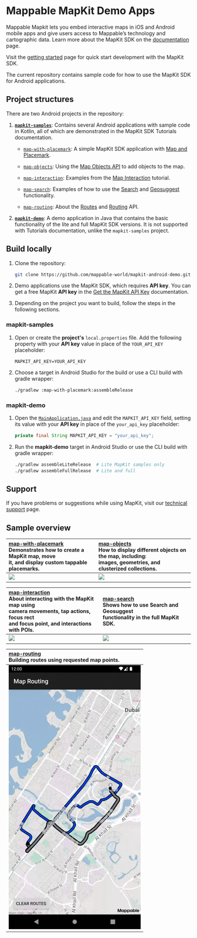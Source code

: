 # Mappable MapKit Demo Apps

Mappable Mapkit lets you embed interactive maps in iOS and Android mobile apps and give users access to Mappable’s technology and cartographic data. Learn more about the MapKit SDK on the [documentation](https://mappable.world/docs/mapkit/index.html?from=github-demo) page.

Visit the [getting started](https://mappable.world/docs/mapkit/android/quickstart.html) page for quick start development with the MapKit SDK.

The current repository contains sample code for how to use the MapKit SDK for Android applications.

## Project structures

There are two Android projects in the repository:

1. [__```mapkit-samples```__](mapkit-samples): Contains several Android applications with sample code in Kotlin, all of which are demonstrated in the MapKit SDK Tutorials documentation.

    - [```map-with-placemark```](mapkit-samples/map-with-placemark): A simple MapKit SDK application with [Map and Placemark](https://mappable.world/docs/mapkit/android/tutorials/map_with_placemark.html).

    - [```map-objects```](mapkit-samples/map-objects): Using the [Map Objects API](https://mappable.world/docs/mapkit/android/tutorials/map_objects.html) to add objects to the map.

    - [```map-interaction```](mapkit-samples/map-interaction): Examples from the [Map Interaction](https://mappable.world/docs/mapkit/android/tutorials/map_interaction.html) tutorial.

    - [```map-search```](mapkit-samples/map-search): Examples of how to use the [Search](https://mappable.world/docs/mapkit/android/tutorials/map_search.html) and [Geosuggest](https://mappable.world/docs/mapkit/android/tutorials/map_suggest.html) functionality.

    - [```map-routing```](mapkit-samples/map-routing): About the [Routes](https://mappable.world/docs/mapkit/android/tutorials/map_routes.html) and [Routing](https://mappable.world/docs/mapkit/android/tutorials/map_routing.html) API.

2. [__```mapkit-demo```__](mapkit-demo): A demo application in Java that contains the basic functionality of the lite and full MapKit SDK versions. It is not supported with Tutorials documentation, unlike the ```mapkit-samples``` project.

## Build locally

1. Clone the repository:
    ```sh
    git clone https://github.com/mappable-world/mapkit-android-demo.git
    ```

2. Demo applications use the MapKit SDK, which requires __API key__. You can get a free MapKit __API key__ in the [Get the MapKit API Key](https://mappable.world/docs/mapkit/android/quickstart.html#key) documentation.

3. Depending on the project you want to build, follow the steps in the following sections.

### mapkit-samples

1. Open or create the __project's__ ```local.properties``` file. Add the following property with your __API key__ value in place of the ```YOUR_API_KEY``` placeholder:

    ```properties
    MAPKIT_API_KEY=YOUR_API_KEY
    ```

2. Choose a target in Android Studio for the build or use a CLI build with gradle wrapper:

    ```sh
    ./gradlew :map-with-placemark:assembleRelease
    ```

### mapkit-demo

1. Open the [```MainApplication.java```](mapkit-demo/src/main/java/world/mappable/mapkitdemo/MainApplication.java) and edit the ```MAPKIT_API_KEY``` field, setting its value with your __API key__ in place of the ```your_api_key``` placeholder:

    ```java
    private final String MAPKIT_API_KEY = "your_api_key";
    ```

2. Run the __mapkit-demo__ target in Android Studio or use the CLI build with gradle wrapper:

    ```sh
    ./gradlew assembleLiteRelease  # Lite MapKit samples only
    ./gradlew assembleFullRelease  # Lite and full
    ```

## Support

If you have problems or suggestions while using MapKit, visit our [technical support](https://mappable.world/docs/mapkit/troubleshooting.html) page.

## Sample overview

| [map-with-placemark](mapkit-samples/map-with-placemark) <br>Demonstrates how to create a MapKit map, move<br>it, and display custom tappable placemarks. | [map-objects](mapkit-samples/map-objects) <br>How to display different objects on the map, including:<br>images, geometries, and clusterized collections. |
|:-|:-|
| ![](_assets/map_with_placemark_demo.gif) | ![](_assets/map_objects_demo.gif) |

| [map-interaction](mapkit-samples/map-interaction)<br> About interacting with the MapKit map using <br>camera movements, tap actions, focus rect <br> and focus point, and interactions with POIs. | [map-search](mapkit-samples/map-search) <br>Shows how to use Search and Geosuggest <br>functionality in the full MapKit SDK. |
|:-|:-|
| ![](_assets/map_interaction_demo.gif) | ![](_assets/map_search_demo.gif) |

| [map-routing](mapkit-samples/map-routing)<br> Building routes using requested map points. |
|:-|
| ![](_assets/map_routing_demo.gif) |
